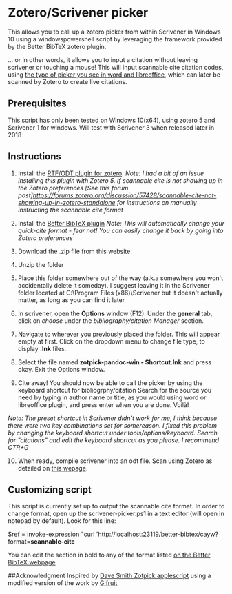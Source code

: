 # Zotero/Scrivener picker

This allows you to call up a zotero picker from within Scrivener in Windows 10 using a windowspowershell script by leveraging the framework provided by the Better BibTeX zotero plugin.

... or in other words, it allows you to input a citation without leaving scrivener or touching a mouse! This will input scannable cite citation codes, using [the type of picker you see in word and libreoffice](http://mossiso.com/wp-content/uploads/2012/04/zotero-new-view-find-citation.png), which can later be scanned by Zotero to create live citations.

## Prerequisites
This script has only been tested on Windows 10(x64), using zotero 5 and Scrivener 1 for windows. Will test with Scrivener 3 when released later in 2018

## Instructions
1. Install the [RTF/ODT plugin for zotero](https://zotero-odf-scan.github.io/zotero-odf-scan/). *Note: I had a bit of an issue installing this plugin with Zotero 5. If scannable cite is not showing up in the Zotero preferences [See this forum post]https://forums.zotero.org/discussion/57428/scannable-cite-not-showing-up-in-zotero-standalone for instructions on manually instructing the scannable cite format*

2. Install the [Better BibTeX plugin](https://retorque.re/zotero-better-bibtex/installation/)
*Note: This will automatically change your quick-cite format - fear not! You can easily change it back by going into Zotero preferences*

3. Download the .zip file from this website.

4. Unzip the folder

5. Place this folder somewhere out of the way (a.k.a somewhere you won't accidentally delete it someday). I suggest leaving it in the Scrivener folder located at C:\Program Files (x86)\Scrivener but it doesn't actually matter, as long as you can find it later

6. In scrivener, open the **Options** window (F12). Under the **general** tab, click on *choose* under the *bibliography/citation Manager* section.

7. Navigate to wherever you previously placed the folder. This will appear empty at first. Click on the dropdown menu to change file type, to display **.lnk** files. 

8. Select the file named **zotpick-pandoc-win - Shortcut.lnk** and press okay. Exit the Options window.

9. Cite away! You should now be able to call the picker by using the keyboard shortcut for bibliogrphy/citation
Search for the source you need by typing in author name or title, as you would using word or libreoffice plugin, and press enter when you are done. Voilà!

*Note: The preset shortcut in Scrivener didn't work for me, I think because there were two key combinations set for somereason. I fixed this problem by changing the keyboard shortcut under tools/options/keyboard. Search for "citations" and edit the keyboard shortcut as you please. I recommend CTR+G*

10. When ready, compile scrivener into an odt file. Scan using Zotero as detailed on [this wepage](https://catherinepope.com/how-to-use-zotero-with-scrivener-part-2/).

## Customizing script

This script is currently set up to output the scannable cite format. In order to change format, open up the scrivener-picker.ps1 in a text editor (will open in notepad by default). Look for this line:

$ref = invoke-expression "curl 'http://localhost:23119/better-bibtex/cayw?format=**scannable-cite**

You can edit the section in bold to any of the format listed [on the Better BibTeX webpage](https://retorque.re/zotero-better-bibtex/cayw/
)

##Acknowledgment
Inspired by  [Dave Smith Zotpick applescript](https://github.com/davepwsmith/zotpick-applescript) using a modified version of the work by [Glfruit](https://gist.github.com/glfruit)
